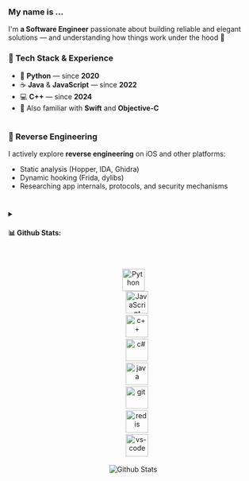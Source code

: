 ### My name is ...
I'm **a Software Engineer** passionate about building reliable and elegant solutions — and understanding how things work under the hood 🧠

### 🧠 Tech Stack & Experience

- 🐍 **Python** — since **2020**  
- ☕ **Java** & **JavaScript** — since **2022**  
- 💻 **C++** — since **2024**  
- 🍎 Also familiar with **Swift** and **Objective-C**

#

### 🧩 Reverse Engineering

I actively explore **reverse engineering** on iOS and other platforms:  
- Static analysis (Hopper, IDA, Ghidra)  
- Dynamic hooking (Frida, dylibs)  
- Researching app internals, protocols, and security mechanisms
#

<details>
  <summary><h4><b> 📊 Github Stats:</b></h4></summary>

  <br />
  <img height="180em" src="https://github-readme-streak-stats.herokuapp.com/?user=st4ff-dev&theme=dark&hide_border=false" />
  <img height="180em" src="https://github-readme-stats.vercel.app/api/top-langs/?username=st4ff-dev&theme=dark&hide_border=false&include_all_commits=true&count_private=false&layout=compact"/>
</details>

#

<div align="center">
  <img src="https://raw.githubusercontent.com/danielcranney/readme-generator/main/public/icons/skills/python-colored.svg" alt="Python" height ="45px"/><br/>
  <img width="12" />
  <img src="https://raw.githubusercontent.com/danielcranney/readme-generator/main/public/icons/skills/javascript-colored.svg" alt="JavaScript" height ="45px"/><br/>
  <img width="12" />
  <img src="https://cdn.jsdelivr.net/gh/devicons/devicon@latest/icons/cplusplus/cplusplus-original.svg" alt="c++" height='45px'/><br/>
  <img width="12" />
  <img src="https://cdn.jsdelivr.net/gh/devicons/devicon@latest/icons/csharp/csharp-original.svg" alt="c#" height='45px'/><br/>
  <img width="12" />
  <img src="https://cdn.jsdelivr.net/gh/devicons/devicon@latest/icons/java/java-original.svg" alt="java" height='45px'/><br/>
  <img width="12" />
  <img src="https://raw.githubusercontent.com/danielcranney/readme-generator/main/public/icons/skills/git-colored.svg" alt="git" height='45px'/><br/>
  <img width="12" />
  <img src="https://cdn.jsdelivr.net/gh/devicons/devicon@latest/icons/redis/redis-original.svg" alt="redis" height='45px'/><br/>
  <img width="12" />
  <img src="https://cdn.jsdelivr.net/gh/devicons/devicon@latest/icons/vscode/vscode-original.svg" alt="vs-code" height='45px'/><br/>
</div>

<p align="center">
        <img src="https://raw.githubusercontent.com/mayhemantt/mayhemantt/Update/svg/Bottom.svg" alt="Github Stats" />
</p>
